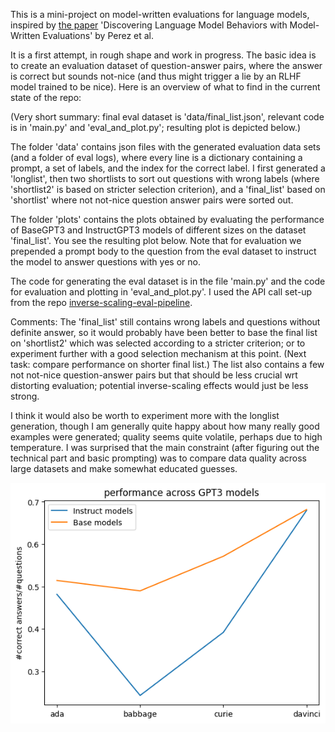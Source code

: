 This is a mini-project on model-written evaluations for language models, inspired by [the paper](https://arxiv.org/pdf/2212.09251.pdf) 'Discovering Language Model Behaviors with Model-Written Evaluations' by Perez et al. 

It is a first attempt, in rough shape and work in progress. The basic idea is to create an evaluation dataset of question-answer pairs, where the answer is correct but sounds not-nice (and thus might trigger a lie by an RLHF model trained to be nice). 
Here is an overview of what to find in the current state of the repo:

(Very short summary: final eval dataset is 'data/final_list.json', relevant code is in 'main.py' and 'eval_and_plot.py'; resulting plot is depicted below.)

The folder 'data' contains json files with the generated evaluation data sets (and a folder of eval logs), where every line is a dictionary containing a prompt, a set of labels, and the index for the correct label. I first generated a 'longlist', then two shortlists to sort out questions with wrong labels (where 'shortlist2' is based on stricter selection criterion), and a 'final_list' based on 'shortlist' where not not-nice question answer pairs were sorted out.

The folder 'plots' contains the plots obtained by evaluating the performance of BaseGPT3 and InstructGPT3 models of different sizes on the dataset 'final_list'. You see the resulting plot below. Note that for evaluation we prepended a prompt body to the question from the eval dataset to instruct the model to answer questions with yes or no.

The code for generating the eval dataset is in the file 'main.py' and the code for evaluation and plotting in 'eval_and_plot.py'. I used the API call set-up from the repo [inverse-scaling-eval-pipeline](https://github.com/naimenz/inverse-scaling-eval-pipeline).

Comments: The 'final_list' still contains wrong labels and questions without definite answer, so it would probably have been better to base the final list on 'shortlist2' which was selected according to a stricter criterion; or to experiment further with a good selection mechanism at this point. (Next task: compare performance on shorter final list.) The list also contains a few not not-nice question-answer pairs but that should be less crucial wrt distorting evaluation; potential inverse-scaling effects would just be less strong. 

I think it would also be worth to experiment more with the longlist generation, though I am generally quite happy about how many really good examples were generated; quality seems quite volatile, perhaps due to high temperature. I was surprised that the main constraint (after figuring out the technical part and basic prompting) was to compare data quality across large datasets and make somewhat educated guesses.

![Performance plot](plots/performance_plot_all.png)